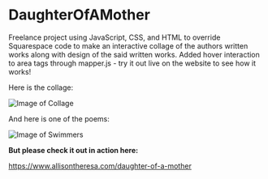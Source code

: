 # DaughterOfAMother

Freelance project using JavaScript, CSS, and HTML to override Squarespace code to make an interactive collage of the authors written works along with design of the said written works. Added hover interaction to area tags through mapper.js - try it out live on the website to see how it works!

Here is the collage:

![Image of Collage](https://i.imgur.com/hiNud8V.jpg)

And here is one of the poems:

![Image of Swimmers](https://i.imgur.com/0oEv352.png)

**But please check it out in action here:**

https://www.allisontheresa.com/daughter-of-a-mother

